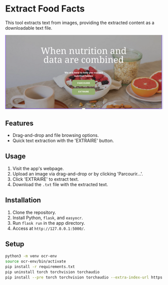 # Extract Food Facts

This tool extracts text from images, providing the extracted content as a downloadable text file.

![OCR Application Interface](static/front.png)


## Features

- Drag-and-drop and file browsing options.
- Quick text extraction with the 'EXTRAIRE' button.

## Usage

1. Visit the app's webpage.
2. Upload an image via drag-and-drop or by clicking 'Parcourir...'.
3. Click 'EXTRAIRE' to extract text.
4. Download the `.txt` file with the extracted text.

## Installation

1. Clone the repository.
2. Install Python, `flask`, and `easyocr`.
3. Run `flask run` in the app directory.
4. Access at `http://127.0.0.1:5000/`.

## Setup

```bash
python3 -m venv ocr-env
source ocr-env/bin/activate
pip install -r requirements.txt
pip uninstall torch torchvision torchaudio
pip install --pre torch torchvision torchaudio --extra-index-url https://download.pytorch.org/whl/nightly/cpu
